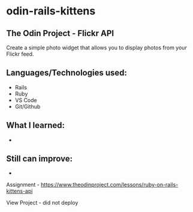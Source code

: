 # odin-rails-kittens
## The Odin Project - Flickr API

Create a simple photo widget that allows you to display photos from your Flickr feed.

## Languages/Technologies used:
 - Rails 
 - Ruby
 - VS Code
 - Git/Github

## What I learned:
 - 
 
## Still can improve:
 - 

Assignment - https://www.theodinproject.com/lessons/ruby-on-rails-kittens-api

View Project  - did not deploy